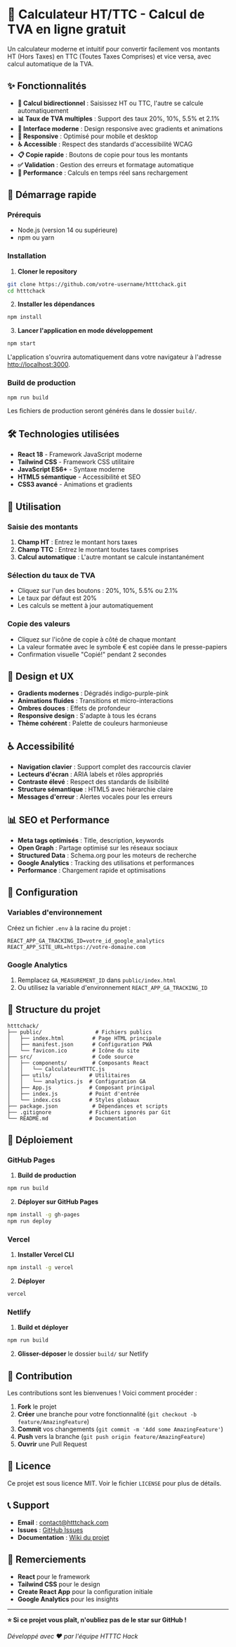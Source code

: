 # 🧮 Calculateur HT/TTC - Calcul de TVA en ligne gratuit

Un calculateur moderne et intuitif pour convertir facilement vos montants HT (Hors Taxes) en TTC (Toutes Taxes Comprises) et vice versa, avec calcul automatique de la TVA.

## ✨ Fonctionnalités

- **🔄 Calcul bidirectionnel** : Saisissez HT ou TTC, l'autre se calcule automatiquement
- **📊 Taux de TVA multiples** : Support des taux 20%, 10%, 5.5% et 2.1%
- **🎨 Interface moderne** : Design responsive avec gradients et animations
- **📱 Responsive** : Optimisé pour mobile et desktop
- **♿ Accessible** : Respect des standards d'accessibilité WCAG
- **📋 Copie rapide** : Boutons de copie pour tous les montants
- **✅ Validation** : Gestion des erreurs et formatage automatique
- **🚀 Performance** : Calculs en temps réel sans rechargement

## 🚀 Démarrage rapide

### Prérequis
- Node.js (version 14 ou supérieure)
- npm ou yarn

### Installation

1. **Cloner le repository**
```bash
git clone https://github.com/votre-username/htttchack.git
cd htttchack
```

2. **Installer les dépendances**
```bash
npm install
```

3. **Lancer l'application en mode développement**
```bash
npm start
```

L'application s'ouvrira automatiquement dans votre navigateur à l'adresse [http://localhost:3000](http://localhost:3000).

### Build de production

```bash
npm run build
```

Les fichiers de production seront générés dans le dossier `build/`.

## 🛠️ Technologies utilisées

- **React 18** - Framework JavaScript moderne
- **Tailwind CSS** - Framework CSS utilitaire
- **JavaScript ES6+** - Syntaxe moderne
- **HTML5 sémantique** - Accessibilité et SEO
- **CSS3 avancé** - Animations et gradients

## 📱 Utilisation

### Saisie des montants
1. **Champ HT** : Entrez le montant hors taxes
2. **Champ TTC** : Entrez le montant toutes taxes comprises
3. **Calcul automatique** : L'autre montant se calcule instantanément

### Sélection du taux de TVA
- Cliquez sur l'un des boutons : 20%, 10%, 5.5% ou 2.1%
- Le taux par défaut est 20%
- Les calculs se mettent à jour automatiquement

### Copie des valeurs
- Cliquez sur l'icône de copie à côté de chaque montant
- La valeur formatée avec le symbole € est copiée dans le presse-papiers
- Confirmation visuelle "Copié!" pendant 2 secondes

## 🎨 Design et UX

- **Gradients modernes** : Dégradés indigo-purple-pink
- **Animations fluides** : Transitions et micro-interactions
- **Ombres douces** : Effets de profondeur
- **Responsive design** : S'adapte à tous les écrans
- **Thème cohérent** : Palette de couleurs harmonieuse

## ♿ Accessibilité

- **Navigation clavier** : Support complet des raccourcis clavier
- **Lecteurs d'écran** : ARIA labels et rôles appropriés
- **Contraste élevé** : Respect des standards de lisibilité
- **Structure sémantique** : HTML5 avec hiérarchie claire
- **Messages d'erreur** : Alertes vocales pour les erreurs

## 📊 SEO et Performance

- **Meta tags optimisés** : Title, description, keywords
- **Open Graph** : Partage optimisé sur les réseaux sociaux
- **Structured Data** : Schema.org pour les moteurs de recherche
- **Google Analytics** : Tracking des utilisations et performances
- **Performance** : Chargement rapide et optimisations

## 🔧 Configuration

### Variables d'environnement

Créez un fichier `.env` à la racine du projet :

```env
REACT_APP_GA_TRACKING_ID=votre_id_google_analytics
REACT_APP_SITE_URL=https://votre-domaine.com
```

### Google Analytics

1. Remplacez `GA_MEASUREMENT_ID` dans `public/index.html`
2. Ou utilisez la variable d'environnement `REACT_APP_GA_TRACKING_ID`

## 📁 Structure du projet

```
htttchack/
├── public/                 # Fichiers publics
│   ├── index.html         # Page HTML principale
│   ├── manifest.json      # Configuration PWA
│   └── favicon.ico        # Icône du site
├── src/                   # Code source
│   ├── components/        # Composants React
│   │   └── CalculateurHTTTC.js
│   ├── utils/            # Utilitaires
│   │   └── analytics.js  # Configuration GA
│   ├── App.js            # Composant principal
│   ├── index.js          # Point d'entrée
│   └── index.css         # Styles globaux
├── package.json           # Dépendances et scripts
├── .gitignore            # Fichiers ignorés par Git
└── README.md             # Documentation
```

## 🚀 Déploiement

### GitHub Pages

1. **Build de production**
```bash
npm run build
```

2. **Déployer sur GitHub Pages**
```bash
npm install -g gh-pages
npm run deploy
```

### Vercel

1. **Installer Vercel CLI**
```bash
npm install -g vercel
```

2. **Déployer**
```bash
vercel
```

### Netlify

1. **Build et déployer**
```bash
npm run build
```

2. **Glisser-déposer** le dossier `build/` sur Netlify

## 🤝 Contribution

Les contributions sont les bienvenues ! Voici comment procéder :

1. **Fork** le projet
2. **Créer** une branche pour votre fonctionnalité (`git checkout -b feature/AmazingFeature`)
3. **Commit** vos changements (`git commit -m 'Add some AmazingFeature'`)
4. **Push** vers la branche (`git push origin feature/AmazingFeature`)
5. **Ouvrir** une Pull Request

## 📝 Licence

Ce projet est sous licence MIT. Voir le fichier `LICENSE` pour plus de détails.

## 📞 Support

- **Email** : contact@htttchack.com
- **Issues** : [GitHub Issues](https://github.com/votre-username/htttchack/issues)
- **Documentation** : [Wiki du projet](https://github.com/votre-username/htttchack/wiki)

## 🙏 Remerciements

- **React** pour le framework
- **Tailwind CSS** pour le design
- **Create React App** pour la configuration initiale
- **Google Analytics** pour les insights

---

**⭐ Si ce projet vous plaît, n'oubliez pas de le star sur GitHub !**

*Développé avec ❤️ par l'équipe HTTTC Hack*
